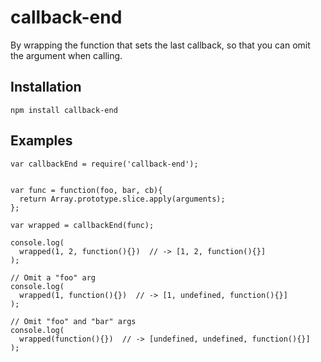 callback-end
============

By wrapping the function that sets the last callback, so that you can omit the argument when calling.


## Installation
```
npm install callback-end
```


## Examples
```
var callbackEnd = require('callback-end');


var func = function(foo, bar, cb){
  return Array.prototype.slice.apply(arguments);
};

var wrapped = callbackEnd(func);

console.log(
  wrapped(1, 2, function(){})  // -> [1, 2, function(){}]
);

// Omit a "foo" arg
console.log(
  wrapped(1, function(){})  // -> [1, undefined, function(){}]
);

// Omit "foo" and "bar" args
console.log(
  wrapped(function(){})  // -> [undefined, undefined, function(){}]
);
```
